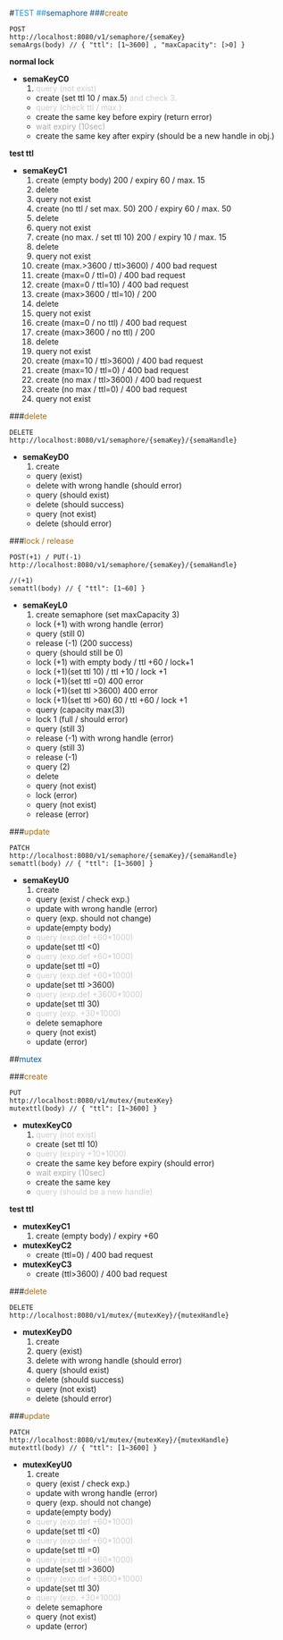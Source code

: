 #<span style="color:#09f">TEST
##<span style="color:#059">semaphore
###<span style="color:#a60">create

	POST
	http://localhost:8080/v1/semaphore/{semaKey}
	semaArgs(body) // { "ttl": [1~3600] , "maxCapacity": [>0] }
	
**normal lock**

- **semaKeyC0**
	1. <span style="color:#ccc">query (not exist)
	- create (set ttl 10 / max.5) <span style="color:#ccc">  and check 3.
	- <span style="color:#ccc">query (check ttl / max.)
	- create the same key before expiry (return error)
	- <span style="color:#aaa">wait expiry (10sec)
	- create the same key after expiry (should be a new handle in obj.)

**test ttl**

- **semaKeyC1**
	1. create (empty body) 200 / expiry 60 / max. 15
	2. delete
	3. query not exist
	1. create (no ttl / set max. 50) 200 / expiry 60 / max. 50
	2. delete
	3. query not exist
	1. create (no max. / set ttl 10) 200 / expiry 10 / max. 15
	2. delete
	3. query not exist
	1. create (max.>3600 / ttl>3600) / 400 bad request
	1. create (max=0 / ttl=0) / 400 bad request
	1. create (max=0 / ttl=10) / 400 bad request
	1. create (max>3600 / ttl=10) / 200
	2. delete
	3. query not exist
	1. create (max=0 / no ttl) / 400 bad request
	1. create (max>3600 / no ttl) / 200
	2. delete
	3. query not exist
	1. create (max=10 / ttl>3600) / 400 bad request
	1. create (max=10 / ttl=0) / 400 bad request
	1. create (no max / ttl>3600) / 400 bad request
	1. create (no max / ttl=0) / 400 bad request
	2. query not exist


###<span style="color:#a60">delete

	DELETE
	http://localhost:8080/v1/semaphore/{semaKey}/{semaHandle}

- **semaKeyD0**
	1. create 
	- query (exist)
	- delete with wrong handle (should error)
	- query (should exist)
	- delete (should success)
	- query (not exist)
	- delete (should error)

###<span style="color:#a60">lock / release

	POST(+1) / PUT(-1)
	http://localhost:8080/v1/semaphore/{semaKey}/{semaHandle}
	
	//(+1)
	semattl(body) // { "ttl": [1~60] }
- **semaKeyL0**
	1. create semaphore (set maxCapacity 3)
	- lock (+1) with wrong handle (error)
	- query (still 0)
	- release (-1) (200 success)
	- query (should still be 0)
	- lock (+1) with empty body / ttl +60 / lock+1
	- lock (+1)(set ttl 10) / ttl +10 / lock +1
	- lock (+1)(set ttl =0) 400 error
	- lock (+1)(set ttl >3600) 400 error
	- lock (+1)(set ttl >60) 60 / ttl +60 / lock +1
	- query (capacity max(3))
	- lock 1 (full / should error)
	- query (still 3)
	- release (-1) with wrong handle (error)
	- query (still 3)
	- release (-1)
	- query (2)
	- delete
	- query (not exist)
	- lock (error)
	- query (not exist)
	- release (error)


###<span style="color:#a60">update

	PATCH
	http://localhost:8080/v1/semaphore/{semaKey}/{semaHandle}
	semattl(body) // { "ttl": [1~3600] }

- **semaKeyU0**
	1. create
	- query (exist / check exp.)
	- update with wrong handle (error)
	- query (exp. should not change)
	- update(empty body)
	- <span style="color:#ccc">query (exp.def +60*1000)
	- update(set ttl <0)
	- <span style="color:#ccc">query (exp.def +60*1000)
	- update(set ttl =0)
	- <span style="color:#ccc">query (exp.def +60*1000) 
	- update(set ttl >3600)
	- <span style="color:#ccc">query (exp.def +3600*1000)
	- update(set ttl 30)
	- <span style="color:#ccc">query (exp. +30*1000)
	- delete semaphore
	- query (not exist)
	- update (error)

##<span style="color:#059">mutex

###<span style="color:#a60">create

	PUT
	http://localhost:8080/v1/mutex/{mutexKey}
	mutexttl(body) // { "ttl": [1~3600] }
	
- __mutexKeyC0__
	1. <span style="color:#ccc">query (not exist)
	- create (set ttl 10)
	- <span style="color:#ccc">query (expiry +10*1000)
	- create the same key before expiry (should error)
	- <span style="color:#aaa">wait expiry (10sec)
	- create the same key
	- <span style="color:#ccc">query (should be a new handle)

**test ttl**

- **mutexKeyC1**
	1. create (empty body) / expiry +60
- **mutexKeyC2**
	- create (ttl=0) / 400 bad request
- **mutexKeyC3**
	- create (ttl>3600) / 400 bad request

###<span style="color:#a60">delete

	DELETE
	http://localhost:8080/v1/mutex/{mutexKey}/{mutexHandle}
- **mutexKeyD0**
	1. create	
	1. query (exist)
	2. delete with wrong handle (should error)
	3. query (should exist)
	- delete (should success)
	- query (not exist)
	- delete (should error)

###<span style="color:#a60">update

	PATCH
	http://localhost:8080/v1/mutex/{mutexKey}/{mutexHandle}
	mutexttl(body) // { "ttl": [1~3600] }

- __mutexKeyU0__	
	1. create
	- query (exist / check exp.)
	- update with wrong handle (error)
	- query (exp. should not change)
	- update(empty body)
	- <span style="color:#ccc">query (exp.def +60*1000)
	- update(set ttl <0)
	- <span style="color:#ccc">query (exp.def +60*1000)
	- update(set ttl =0)
	- <span style="color:#ccc">query (exp.def +60*1000) 
	- update(set ttl >3600)
	- <span style="color:#ccc">query (exp.def +3600*1000)
	- update(set ttl 30)
	- <span style="color:#ccc">query (exp. +30*1000)
	- delete semaphore
	- query (not exist)
	- update (error)
